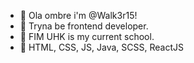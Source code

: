 - 👋 Ola ombre i'm @Walk3r15!
- 👀 Tryna be frontend developer.
- 🌱 FIM UHK is my current school.
- 💞️ HTML, CSS, JS, Java, SCSS, ReactJS
